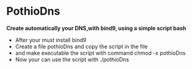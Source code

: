 <h1>PothioDns</h1>
<b>Create automatically your DNS,with bind9, using a simple script bash</b>
<ul>
  <li>After your must install bind9</li>
  <li>Create a file pothioDns and copy the script in the file</li>
  <li>and make executable the script with command chmod -x pothioDns</li>
  <li>Now your can use the script with ./pothioDns</li>
 </ul>
